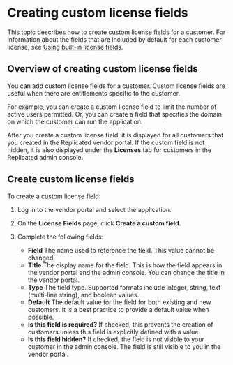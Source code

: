# Creating custom license fields

This topic describes how to create custom license fields for a customer. For
information about the fields that are included by default for each customer license,
see [Using built-in license fields](licenses-using-builtin-fields).

## Overview of creating custom license fields

You can add custom license fields for a customer. Custom license fields are useful
when there are entitlements specific to the customer.

For example, you can create a custom license field to limit the number of active
users permitted. Or, you can create a field that specifies the domain on which
the customer can run the application.

After you create a custom license field, it is displayed for all customers that
you created in the Replicated vendor portal.
If the custom field is not hidden, it is also displayed under the **Licenses**
tab for customers in the Replicated admin console.

## Create custom license fields

To create a custom license field:

1. Log in to the vendor portal and select the application.

1. On the **License Fields** page, click **Create a custom field**.

1. Complete the following fields:
   * **Field** The name used to reference the field. This value cannot be changed.
   * **Title** The display name for the field. This is how the field appears in
   the vendor portal and the admin console. You can change the title in the vendor portal.
   * **Type** The field type. Supported formats include integer, string, text
   (multi-line string), and boolean values.
   * **Default** The default value for the field for both existing and new customers.
It is a best practice to provide a default value when possible.
   * **Is this field is required?** If checked, this prevents the creation of
   customers unless this field is explicitly defined with a value.
   * **Is this field hidden?** If checked, the field is not visible to your
   customer in the admin console. The field is still visible to you in the vendor
   portal.

